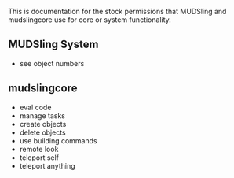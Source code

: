 This is documentation for the stock permissions that MUDSling and mudslingcore
use for core or system functionality.

MUDSling System
---------------
* see object numbers

mudslingcore
------------
* eval code
* manage tasks
* create objects
* delete objects
* use building commands
* remote look
* teleport self
* teleport anything
